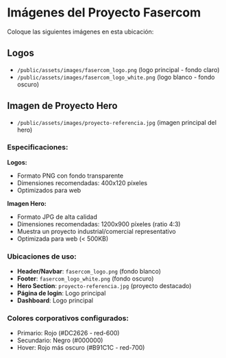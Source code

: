# Imágenes del Proyecto Fasercom

Coloque las siguientes imágenes en esta ubicación:

## Logos
- `/public/assets/images/fasercom_logo.png` (logo principal - fondo claro)
- `/public/assets/images/fasercom_logo_white.png` (logo blanco - fondo oscuro)

## Imagen de Proyecto Hero
- `/public/assets/images/proyecto-referencia.jpg` (imagen principal del hero)

### Especificaciones:

**Logos:**
- Formato PNG con fondo transparente 
- Dimensiones recomendadas: 400x120 píxeles
- Optimizados para web

**Imagen Hero:**
- Formato JPG de alta calidad
- Dimensiones recomendadas: 1200x900 píxeles (ratio 4:3)
- Muestra un proyecto industrial/comercial representativo
- Optimizada para web (< 500KB)

### Ubicaciones de uso:
- **Header/Navbar**: `fasercom_logo.png` (fondo blanco)
- **Footer**: `fasercom_logo_white.png` (fondo oscuro)
- **Hero Section**: `proyecto-referencia.jpg` (proyecto destacado)
- **Página de login**: Logo principal
- **Dashboard**: Logo principal

### Colores corporativos configurados:
- Primario: Rojo (#DC2626 - red-600)
- Secundario: Negro (#000000)
- Hover: Rojo más oscuro (#B91C1C - red-700)